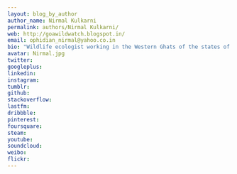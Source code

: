 ```yaml
---
layout: blog_by_author
author_name: Nirmal Kulkarni
permalink: authors/Nirmal Kulkarni/
web: http://goawildwatch.blogspot.in/
email: ophidian_nirmal@yahoo.co.in
bio: "Wildlife ecologist working in the Western Ghats of the states of Goa,Karnataka and Maharashtra on lesser known fauna in general and herpetofauna in particular. Also to photo document the lesser known fauna the Mahdei Bio region and create awareness amongst the masses of the same."
avatar: Nirmal.jpg
twitter: 
googleplus:
linkedin:
instagram:
tumblr:
github:
stackoverflow:
lastfm:
dribbble:
pinterest:
foursquare:
steam:
youtube:
soundcloud:
weibo:
flickr:
---
```


